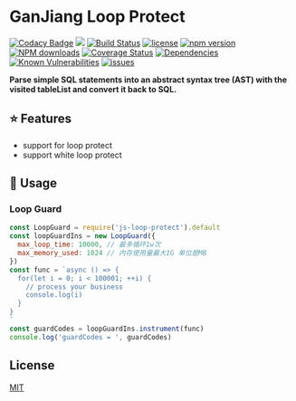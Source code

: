 # GanJiang Loop Protect

[![Codacy Badge](https://api.codacy.com/project/badge/Grade/dff0b2ee1b964d2d88fe6947c4f5c649)](https://app.codacy.com/app/taozhi8833998/loop-protect?utm_source=github.com&utm_medium=referral&utm_content=taozhi8833998/loop-protect&utm_campaign=Badge_Grade_Dashboard)
[![](https://img.shields.io/badge/Powered%20by-ganjiang-brightgreen.svg)](https://github.com/taozhi8833998/loop-protect)
[![Build Status](https://travis-ci.org/taozhi8833998/loop-protect.svg?branch=master)](https://travis-ci.org/taozhi8833998/loop-protect)
[![license](https://img.shields.io/badge/license-MIT-blue.svg)](https://github.com/taozhi8833998/loop-protect/blob/master/LICENSE)
[![npm version](https://badge.fury.io/js/js-loop-protect.svg)](https://badge.fury.io/js/js-loop-protect)
[![NPM downloads](http://img.shields.io/npm/dm/js-loop-protect.svg?style=flat-square)](http://www.npmtrends.com/js-loop-protect)
[![Coverage Status](https://img.shields.io/coveralls/github/taozhi8833998/loop-protect/master.svg)](https://coveralls.io/github/taozhi8833998/loop-protect?branch=master)
[![Dependencies](https://img.shields.io/david/taozhi8833998/loop-protect.svg)](https://img.shields.io/david/taozhi8833998/loop-protect)
[![Known Vulnerabilities](https://snyk.io/test/github/taozhi8833998/loop-protect/badge.svg?targetFile=package.json)](https://snyk.io/test/github/taozhi8833998/loop-protect?targetFile=package.json)
[![issues](https://img.shields.io/github/issues/taozhi8833998/loop-protect.svg)](https://github.com/taozhi8833998/loop-protect/issues)

**Parse simple SQL statements into an abstract syntax tree (AST) with the visited tableList and convert it back to SQL.**

## :star: Features

  - support for loop protect
  - support white loop protect

## :rocket: Usage

### Loop Guard

```javascript
const LoopGuard = require('js-loop-protect').default
const loopGuardIns = new LoopGuard({
  max_loop_time: 10000, // 最多循环1w次
  max_memory_used: 1024 // 内存使用量最大1G 单位是MB
})
const func = `async () => {
  for(let i = 0; i < 100001; ++i) {
    // process your business
    console.log(i)
  }
}
`
const guardCodes = loopGuardIns.instrument(func)
console.log('guardCodes = ', guardCodes)
```

## License

[MIT](LICENSE)
